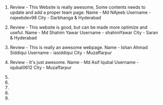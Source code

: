 1.  Review - This Website is really awesome, Some contents needs to update and add a proper team page.
    Name - Md NAjeeb
    Username - najeebdev98
    City - Darbhanga & Hyderabad
     
2.  Review - This website is good, but can be made more optimize and useful.
    Name - Md Shahim Yawar
    Username - shahimYawar
    City - Saran & Hyderabad  


3.  Review - This is really an awesome webpage.
    Name - Ishan Ahmad Siddiqui
    Username - iasiddiqui
    City - Muzaffarpur 

4.  Review - It's just awesome.
    Name - Md Asif Iqubal
    Username - iqubal0612
    City - Muzaffarpur


5. 

6.  
7.  
8.  
9.  
